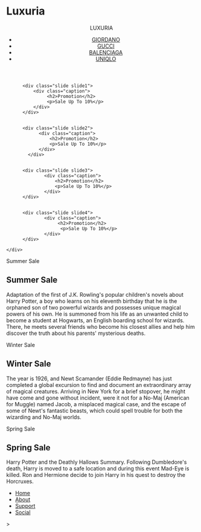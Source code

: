 # Luxuria 
<!DOCTYPE html>

<html lang="en">
<!--Description: Group Project: Creating Website-->
<!--Author: Hendro Lee, Chang Kwang Yung, Shane Hanson, Joey Tan Tze Wei-->
<!--Date: 10/10/18-->
<!--Validate: Ok ?/10/18-->
  
<head>
  <title>Luxuria</title>
  <meta charset="utf-8">
  <meta name="author" content="Hendro Lee,Chang Kwang Yung, Shane Hanson, Joey Tan Tze Wei">
  <meta name="description" content="Luxuria">
  <meta name="keywords" content="Luxuria, fashion, kids, dress" <!-- You may add more here ! -->
</head>

<!--header-->
<header>
<p class="brand">LUXURIA</p>

<!--navigation bar-->
<!-- Section for Men, Women, Juniors, Accecories-->
  <div class="topnav">
      <nav>
        <center>
            <ul id="menu">
              <li><a href="http://giordano.com/MY/en-US/">GIORDANO </a></li>
              <li><a href="https://www.gucci.com/us/en/">GUCCI</a></li>
              <li><a href="https://www.balenciaga.com/gb?tp=62532&ad=standard&targetid=kwd-355474844585&location=9066246&gclid=CjwKCAjwxILdBRBqEiwAHL2R88vuCPSIf0MjM4i5XGOuQZc46bK5dB_GeGjDY2lJSL7AFN9nZCRGSRoC0yMQAvD_BwE">BALENCIAGA</a></li>
              <li><a href="https://www.uniqlo.com/my/store/">UNIQLO</a></li>
            </ul>
        </center>
      </nav>
  </div>
</header>

<!-- this is image slider-->
<div class="container">
    <div class="slider">

          <div class="slide slide1">
              <div class="caption">
                   <h2>Promotion</h2>
                   <p>Sale Up To 10%</p>
              </div>
          </div>


          <div class="slide slide2">
                <div class="caption">
                    <h2>Promotion</h2>
                    <p>Sale Up To 10%</p>
                </div>
            </div>


          <div class="slide slide3">
                  <div class="caption">
                      <h2>Promotion</h2>
                      <p>Sale Up To 10%</p>
                  </div>
          </div>


          <div class="slide slide4">
                  <div class="caption">
                       <h2>Promotion</h2>
                        <p>Sale Up To 10%</p>
                  </div>
          </div>

    </div>
</div>

<!--black bar divider-->
<section class="section section-dark">
</section>


<!-- images with parallax effect-->
<div class="pimg1">
  <div class="ptext">
    <span class="border">
      Summer Sale
    </span>
  </div>
</div>


<!--black bar with info-->
<section class="section section-dark">
  <h2>Summer Sale</h2>
    <p>
      Adaptation of the first of J.K. Rowling's popular
      children's novels about Harry Potter, a boy who learns
      on his eleventh birthday that he is the orphaned son of two
      powerful wizards and possesses unique magical powers of his own. He is
      summoned from his life as an unwanted child to become a student at Hogwarts,
      an English boarding school for wizards. There, he meets several friends who become
      his closest allies and help him discover the truth about his parents' mysterious deaths.
    </p>
</section>


<!--images with parallax effect-->
<div class="pimg2">
  <div class="ptext">
    <span class="border">
      Winter Sale
    </span>
  </div>
</div>


<!--black bar with info-->
<section class="section section-dark">
  <h2>Winter Sale</h2>
    <p>
      The year is 1926, and Newt Scamander (Eddie Redmayne) has just completed
      a global excursion to find and document an extraordinary array of magical
      creatures. Arriving in New York for a brief stopover, he might have come and
      gone without incident, were it not for a No-Maj (American for Muggle) named Jacob,
      a misplaced magical case, and the escape of some of Newt's fantastic beasts, which
      could spell trouble for both the wizarding and No-Maj worlds.
    </p>
</section>


<!--images with parallax effect-->
<div class="pimg3">
  <div class="ptext">
    <span class="border">
      Spring Sale
    </span>
  </div>
</div>


<!--black bar with info-->
<section class="section section-dark">
  <h2>Spring Sale</h2>
    <p>
      Harry Potter and the Deathly Hallows Summary.
      Following Dumbledore's death, Harry is moved to
      a safe location and during this event Mad-Eye is killed.
      Ron and Hermione decide to join Harry in his quest to destroy the Horcruxes.
    </p>
</section>


<!--Foooter-->
<footer>
  <div class="wrapper">
  <nav>
    <ul>
        <li><a href="https://www.gucci.com/us/en/">Home</a></li>
        <li><a href="https://www.gucci.com/us/en/">About</a></li>
        <li><a href="https://www.gucci.com/us/en/">Support</a></li>
        <li><a href="https://www.gucci.com/us/en/">Social</a></li>
      </ul>
  </nav>
  </div>
</footer>
>

</html>

